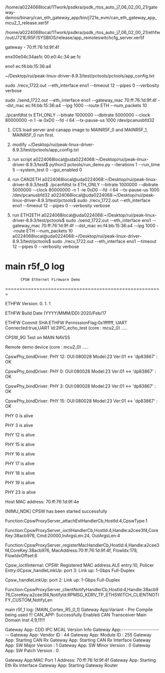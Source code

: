 /home/a0224068local/1Twork/psdkra/psdk_rtos_auto_j7_06_02_00_21/gateway-demos/binary/can_eth_gateway_app/bin/j721e_evm/can_eth_gateway_app_mcu2_1_release.xer5f

/home/a0224068local/1Twork/psdkra/psdk_rtos_auto_j7_06_02_00_21/ethfw/out/J721E/R5F/SYSBIOS/release/app_remoteswitchcfg_server.xer5f

gateway - 70:ff:76:1d:9f:4f

enx00e04c34ae1c 00:e0:4c:34:ae:1c

eno1	ec:f4:bb:15:36:a4

~/Desktop/rui/peak-linux-driver-8.9.3/test/pctools/pctools/app_config.txt

sudo ./recv_1722.out --eth_interface eno1 --timeout 12 --pipes 0 --verbosity verbose

sudo ./send_1722.out --eth_interface eno1 --gateway_mac 70:ff:76:1d:9f:4f --dst_mac ec:f4:bb:15:36:a4 --ipg 1000 --route ETH --num_packets 10


./pcanfdtst tx ETH_ONLY  --bitrate 1000000 --dbitrate 5000000 --clock 80000000 -n 1 -ie 0xD0 --fd -l 64 --tx-pause-us 1000 /dev/pcanusbfd32

1. CCS load server and canapp image to MAINR5F_0 and MAINR5F_1, MAINR5F_0 run first.
2. modify ~/Desktop/rui/peak-linux-driver-8.9.3/test/pctools/app_config.txt
3. run script 
a0224068local@uda0224068:~/Desktop/rui/peak-linux-driver-8.9.3/test$ python3 pctools/run_demo.py --iterations 1 --run_time 5 --system_test 0 --gui_enabled 0

3. run CAN2ETH
a0224068local@uda0224068:~/Desktop/rui/peak-linux-driver-8.9.3/test$ ./pcanfdtst tx ETH_ONLY  --bitrate 1000000 --dbitrate 5000000 --clock 80000000 -n 1 -ie 0xD0 --fd -l 64 --tx-pause-us 1000 /dev/pcanusbfd32
a0224068local@uda0224068:~/Desktop/rui/peak-linux-driver-8.9.3/test/pctools$ sudo ./recv_1722.out --eth_interface eno1 --timeout 12 --pipes 0 --verbosity verbose

3. run ETH2ETH
a0224068local@uda0224068:~/Desktop/rui/peak-linux-driver-8.9.3/test/pctools$ sudo ./send_1722.out --eth_interface eno1 --gateway_mac 70:ff:76:1d:9f:4f --dst_mac ec:f4:bb:15:36:a4 --ipg 1000 --route ETH --num_packets 10
a0224068local@uda0224068:~/Desktop/rui/peak-linux-driver-8.9.3/test/pctools$ sudo ./recv_1722.out --eth_interface eno1 --timeout 12 --pipes 0 --verbosity verbose




main r5f_0 log
=======================================================


           CPSW Ethernet Firmware Demo             


=======================================================


ETHFW Version: 0. 1. 1


ETHFW Build Date (YYYY/MMM/DD):2020/Feb/17


ETHFW Commit SHA:ETHFW PermissionFlag:0x1ffffff, UART Connected:true,UART Id:2IPC_echo_test (core : mcu2_0) .....


CPSW_9G Test on MAIN NAVSS


Remote demo device (core : mcu2_0) .....


CpswPhy_bindDriver: PHY 12: OUI:080028 Model:23 Ver:01 <-> 'dp83867' : OK


CpswPhy_bindDriver: PHY 0: OUI:080028 Model:23 Ver:01 <-> 'dp83867' : OK


CpswPhy_bindDriver: PHY 3: OUI:080028 Model:23 Ver:01 <-> 'dp83867' : OK


CpswPhy_bindDriver: PHY 15: OUI:080028 Model:23 Ver:01 <-> 'dp83867' : OK


PHY 0 is alive


PHY 3 is alive


PHY 12 is alive


PHY 15 is alive


PHY 16 is alive


PHY 17 is alive


PHY 18 is alive


PHY 19 is alive


PHY 23 is alive


Host MAC address: 70:ff:76:1d:9f:4e


[NIMU_NDK] CPSW has been started successfully


Function:CpswProxyServer_attachExtHandlerCb,HostId:4,CpswType:1


Function:CpswProxyServer_ioctlHandlerCb,HostId:4,Handle:a2cee3f4,CoreKey:38acb976, Cmd:20000,InArgsLen:24, OutArgsLen:4 


Function:CpswProxyServer_registerMacHandlerCb,HostId:4,Handle:a2cee3f4,CoreKey:38acb976, MacAddress:70:ff:76:1d:9f:4f, FlowIdx:178, FlowIdxOffset:6


Cpsw_ioctlInternal: CPSW: Registered MAC address.ALE entry:10, Policer Entry:0Cpsw_handleLinkUp: port 3: Link up: 1-Gbps Full-Duplex


Cpsw_handleLinkUp: port 2: Link up: 1-Gbps Full-Duplex


Function:CpswProxyServer_clientNotifyHandlerCb,HostId:4,Handle:38acb976,CoreKey:a2cee3f4,NotifyId:RPMSG_KDRV_TP_ETHSWITCH_CLIENTNOTIFY_CUSTOM,NotifyLen


main r5f_1 log:
[MAIN_Cortex_R5_0_1] 
Gateway App:Variant - Pre Compile being used !!!
CAN_APP: Successfully Enabled CAN Transceiver Main Domain Inst 4,9,11!!!
 
Gateway App: CDD IPC MCAL Version Info
Gateway App:---------------------
Gateway App: Vendor ID           : 44
Gateway App: Module ID           : 255
Gateway App: Starting CAN Rx
Gateway App: Starting CAN Rx Interface
Gateway App: SW Major Version    : 1
Gateway App: SW Minor Version    : 0
Gateway App: SW Patch Version    : 0
 
Gateway App:MAC Port 1 Address: 70:ff:76:1d:9f:4f
Gateway App: Starting Eth Rx Interface
Gateway App: Starting Gateway Router



